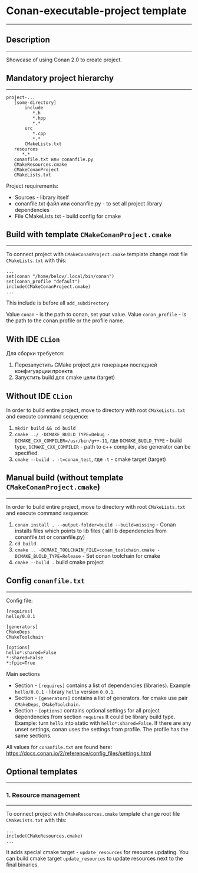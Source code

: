 # Conan-executable-project template
___
## Description
___
Showcase of using Conan 2.0 to create project.

## Mandatory project hierarchy 
___
```
project-...
   [some-directory]
       include
          *.h
          *.hpp
          *.*
       src
          *.cpp
          *.*
       CMakeLists.txt   
   resources
      *.*
   conanfile.txt или conanfile.py 
   CMakeResources.cmake
   CMakeConanProject
   CMakeLists.txt 
```
Project requirements:
+ Sources - library itself
+ conanfile.txt файл или conanfile.py - to set all project library dependencies
+ File CMakeLists.txt - build config for cmake

## Build with template ```CMakeConanProject.cmake```
___

To connect project with ```CMakeConanProject.cmake``` template change
root file ```CMakeLists.txt``` with this:
```
...
set(conan "/home/belov/.local/bin/conan")
set(conan_profile "default")
include(CMakeConanProject.cmake)
...
```
This include is before all ```add_subdirectory```

Value ```conan``` - is the path to conan, set your value.
Value ```conan_profile``` - is the path to the conan profile or the profile name.


## With IDE ```CLion```

Для сборки требуется:
1. Перезапустить CMake project для генерации
последней конфигуарции проекта
2. Запустить build для cmake цели (target)

## Without IDE ```CLion```

In order to build entire project, move to directory with root ```CMakeLists.txt``` and execute command sequence:
1. ```mkdir build && cd build```
2. ```cmake ../ -DCMAKE_BUILD_TYPE=Debug -DCMAKE_CXX_COMPILER=/usr/bin/g++-11```,
   где ```DCMAKE_BUILD_TYPE``` - build type, ```DCMAKE_CXX_COMPILER``` - path to c++ compiler, also generator can be specified.
3. ```cmake --build . -t=conan_test```, где ```-t``` - cmake target (target)


## Manual build (without template ```CMakeConanProject.cmake```)
___
In order to build entire project,
move to directory with root ```CMakeLists.txt``` and execute command sequence:
1. ```conan install . --output-folder=build --build=missing``` - Conan installs files which points to lib files ( all lib dependencies from conanfile.txt or conanfile.py)
2. ```cd build```
3. ```cmake .. -DCMAKE_TOOLCHAIN_FILE=conan_toolchain.cmake -DCMAKE_BUILD_TYPE=Release``` - Set conan toolchain for cmake
4. ```cmake --build .``` build cmake project

## Config ```conanfile.txt```
___
Config file:
```
[requires]
hello/0.0.1

[generators]
CMakeDeps
CMakeToolchain

[options]
hello*:shared=False
*:shared=False
*:fpic=True
```
Main sections
+ Section - ```[requires]``` contains a list of dependencies (libraries).
Example ```hello/0.0.1``` - library ```hello``` version ```0.0.1```.
+ Section - ```[generators]``` contains a list of generators.
  for cmake use pair ```CMakeDeps```, ```CMakeToolchain```.
+ Section - ```[options]``` contains optional settings for all project dependencies from section ```requires```
  It could be library build type. Example: turn ```hello```  into static with ```hello*:shared=False```.
  If there are any unset settings, conan uses the settings from profile. The profile has the same sections.

All values for ```conanfile.txt``` are found here: https://docs.conan.io/2/reference/config_files/settings.html



## Optional templates
___

### 1. Resource management
___
To connect project with ```CMakeResources.cmake``` template change
root file ```CMakeLists.txt``` with this:
```
...
include(CMakeResources.cmake)
...
```
It adds special cmake target - ```update_resources```
for resource updating. You can build cmake target ```update_resources```
to update resources next to the final binaries.